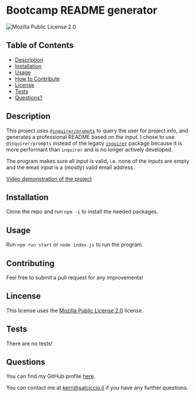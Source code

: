 # Bootcamp README generator
![Mozilla Public License 2.0](https://img.shields.io/badge/License-MPL--2.0-red?style=plastic)

## Table of Contents
- [Description](#description)
- [Installation](#installation)
- [Usage](#usage)
- [How to Contribute](#contributing)
- [License](#license)
- [Tests](#tests)
- [Questions?](#questions)

## Description
This project uses [`@inquirer/prompts`](https://www.npmjs.com/package/@inquirer/prompts) to query the user for project info, and generates a professional README based on the input. I chose to use `@inquirer/prompts` instead of the legacy [`inquirer`](https://www.npmjs.com/package/inquirer) package because it is more performant than `inquirer` and is no longer actively developed.

The program makes sure all input is valid, i.e. none of the inputs are empty and the email input is a (mostly) valid email address.

[Video demonstration of the project](https://www.youtube.com/watch?v=r2F-G_qMmyI)

## Installation
Clone the repo and run `npm -i` to install the needed packages.

## Usage
Run `npm run start` or `node index.js` to run the program.

## Contributing
Feel free to submit a pull request for any improvements!

## Lincense
This license uses the [Mozilla Public License 2.0](https://www.mozilla.org/en-US/MPL/2.0/) license.

## Tests
There are no tests!

## Questions
You can find my GitHub profile [here](https://github.com/kerriamber).
 
You can contact me at [kerri@salciccio.li](mailto:kerri@salciccio.li) if you have any further questions.
